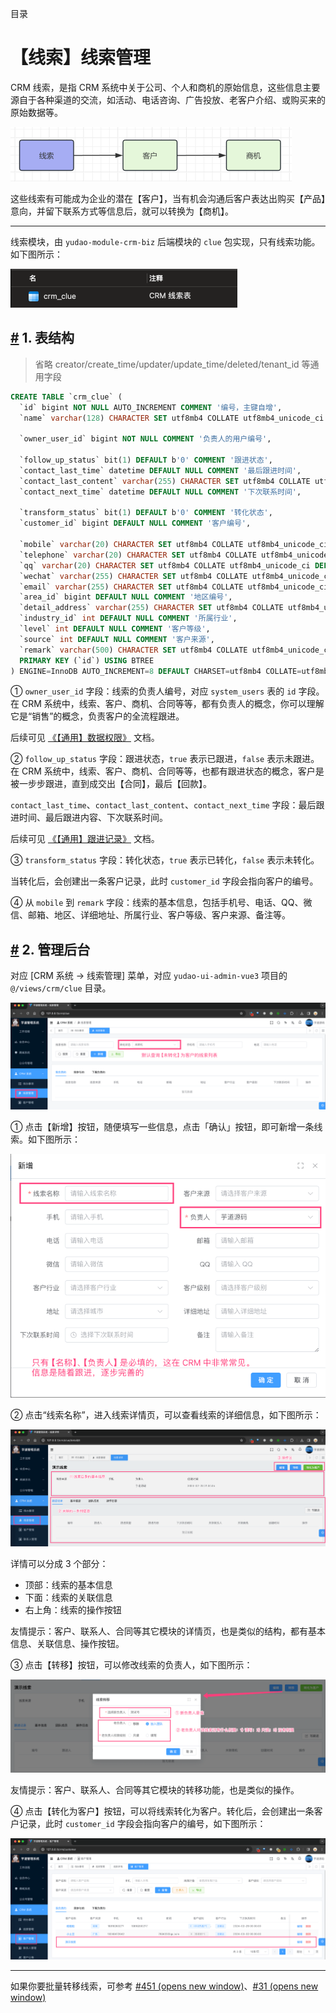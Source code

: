 目录

# 【线索】线索管理

CRM 线索，是指 CRM 系统中关于公司、个人和商机的原始信息，这些信息主要源自于各种渠道的交流，如活动、电话咨询、广告投放、老客户介绍、或购买来的原始数据等。

![线索转换](./static/线索转换.png)

这些线索有可能成为企业的潜在【客户】，当有机会沟通后客户表达出购买【产品】意向，并留下联系方式等信息后，就可以转换为【商机】。

* * *

线索模块，由 `yudao-module-crm-biz` 后端模块的 `clue` 包实现，只有线索功能。如下图所示：

![线索表](./static/线索表.png)

## [#](#_1-表结构) 1. 表结构

> 省略 creator/create\_time/updater/update\_time/deleted/tenant\_id 等通用字段

```sql
CREATE TABLE `crm_clue` (
  `id` bigint NOT NULL AUTO_INCREMENT COMMENT '编号，主键自增',
  `name` varchar(128) CHARACTER SET utf8mb4 COLLATE utf8mb4_unicode_ci NOT NULL DEFAULT '' COMMENT '线索名称',
  
  `owner_user_id` bigint NOT NULL COMMENT '负责人的用户编号',

  `follow_up_status` bit(1) DEFAULT b'0' COMMENT '跟进状态',
  `contact_last_time` datetime DEFAULT NULL COMMENT '最后跟进时间',
  `contact_last_content` varchar(255) CHARACTER SET utf8mb4 COLLATE utf8mb4_unicode_ci DEFAULT NULL COMMENT '最后跟进内容',
  `contact_next_time` datetime DEFAULT NULL COMMENT '下次联系时间',
  
  `transform_status` bit(1) DEFAULT b'0' COMMENT '转化状态',
  `customer_id` bigint DEFAULT NULL COMMENT '客户编号',
  
  `mobile` varchar(20) CHARACTER SET utf8mb4 COLLATE utf8mb4_unicode_ci DEFAULT NULL COMMENT '手机号',
  `telephone` varchar(20) CHARACTER SET utf8mb4 COLLATE utf8mb4_unicode_ci DEFAULT NULL COMMENT '电话',
  `qq` varchar(20) CHARACTER SET utf8mb4 COLLATE utf8mb4_unicode_ci DEFAULT NULL COMMENT 'QQ',
  `wechat` varchar(255) CHARACTER SET utf8mb4 COLLATE utf8mb4_unicode_ci DEFAULT NULL COMMENT '微信',
  `email` varchar(255) CHARACTER SET utf8mb4 COLLATE utf8mb4_unicode_ci DEFAULT NULL COMMENT '邮箱',
  `area_id` bigint DEFAULT NULL COMMENT '地区编号',
  `detail_address` varchar(255) CHARACTER SET utf8mb4 COLLATE utf8mb4_unicode_ci DEFAULT NULL COMMENT '详细地址',
  `industry_id` int DEFAULT NULL COMMENT '所属行业',
  `level` int DEFAULT NULL COMMENT '客户等级',
  `source` int DEFAULT NULL COMMENT '客户来源',
  `remark` varchar(500) CHARACTER SET utf8mb4 COLLATE utf8mb4_unicode_ci DEFAULT NULL COMMENT '备注',
  PRIMARY KEY (`id`) USING BTREE
) ENGINE=InnoDB AUTO_INCREMENT=8 DEFAULT CHARSET=utf8mb4 COLLATE=utf8mb4_unicode_ci COMMENT='CRM 线索表';

```

① `owner_user_id` 字段：线索的负责人编号，对应 `system_users` 表的 `id` 字段。在 CRM 系统中，线索、客户、商机、合同等等，都有负责人的概念，你可以理解它是“销售”的概念，负责客户的全流程跟进。

后续可见 [《【通用】数据权限》](/crm/permission/) 文档。

② `follow_up_status` 字段：跟进状态，`true` 表示已跟进，`false` 表示未跟进。在 CRM 系统中，线索、客户、商机、合同等等，也都有跟进状态的概念，客户是被一步步跟进，直到成交出【合同】，最后【回款】。

`contact_last_time`、`contact_last_content`、`contact_next_time` 字段：最后跟进时间、最后跟进内容、下次联系时间。

后续可见 [《【通用】跟进记录》](/crm/follow-up/) 文档。

③ `transform_status` 字段：转化状态，`true` 表示已转化，`false` 表示未转化。

当转化后，会创建出一条客户记录，此时 `customer_id` 字段会指向客户的编号。

④ 从 `mobile` 到 `remark` 字段：线索的基本信息，包括手机号、电话、QQ、微信、邮箱、地区、详细地址、所属行业、客户等级、客户来源、备注等。

## [#](#_2-管理后台) 2. 管理后台

对应 \[CRM 系统 -> 线索管理\] 菜单，对应 `yudao-ui-admin-vue3` 项目的 `@/views/crm/clue` 目录。

![管理后台 - 线索管理](./static/线索管理.png)

① 点击【新增】按钮，随便填写一些信息，点击「确认」按钮，即可新增一条线索。如下图所示：

![新增线索](./static/线索新增.png)

② 点击“线索名称”，进入线索详情页，可以查看线索的详细信息，如下图所示：

![线索详情](./static/线索详情.png)

详情可以分成 3 个部分：

*   顶部：线索的基本信息
*   下面：线索的关联信息
*   右上角：线索的操作按钮

友情提示：客户、联系人、合同等其它模块的详情页，也是类似的结构，都有基本信息、关联信息、操作按钮。

③ 点击【转移】按钮，可以修改线索的负责人，如下图所示：

![转移线索](./static/线索转移.png)

友情提示：客户、联系人、合同等其它模块的转移功能，也是类似的操作。

④ 点击【转化为客户】按钮，可以将线索转化为客户。转化后，会创建出一条客户记录，此时 `customer_id` 字段会指向客户的编号，如下图所示：

![转化为客户](./static/线索转化.png)

* * *

如果你要批量转移线索，可参考 [#451 (opens new window)](https://github.com/YunaiV/ruoyi-vue-pro/pull/451)、[#31 (opens new window)](https://github.com/yudaocode/yudao-ui-admin-vue3/pull/31)